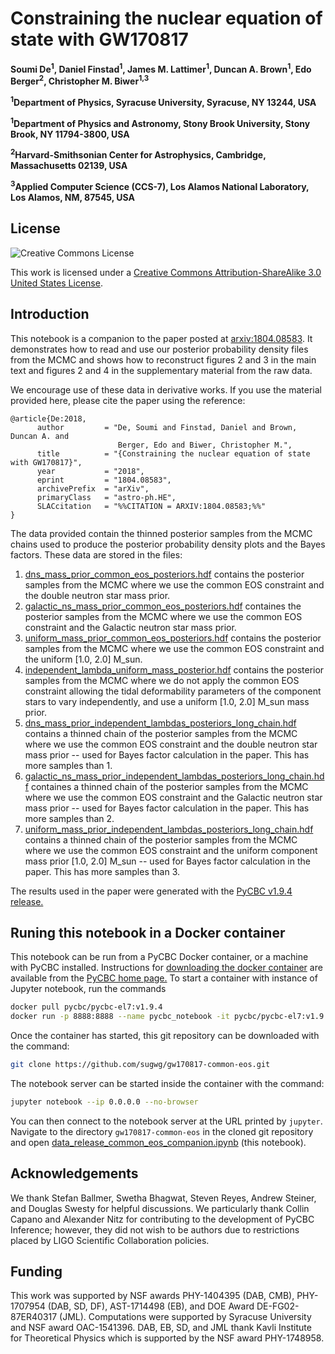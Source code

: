 # Constraining the nuclear equation of state with GW170817

**Soumi De<sup>1</sup>, Daniel Finstad<sup>1</sup>, James M. Lattimer<sup>1</sup>, Duncan A. Brown<sup>1</sup>, Edo Berger<sup>2</sup>, Christopher M. Biwer<sup>1,3</sup>**

**<sup>1</sup>Department of Physics, Syracuse University, Syracuse, NY 13244, USA**

**<sup>1</sup>Department of Physics and Astronomy, Stony Brook University, Stony Brook, NY 11794-3800, USA**

**<sup>2</sup>Harvard-Smithsonian Center for Astrophysics, Cambridge, Massachusetts 02139, USA**

**<sup>3</sup>Applied Computer Science (CCS-7), Los Alamos National Laboratory, Los Alamos, NM, 87545, USA**

## License

![Creative Commons License](https://i.creativecommons.org/l/by-sa/3.0/us/88x31.png "Creative Commons License")

This work is licensed under a [Creative Commons Attribution-ShareAlike 3.0 United States License](http://creativecommons.org/licenses/by-sa/3.0/us/).

## Introduction

This notebook is a companion to the paper posted at [arxiv:1804.08583](https://arxiv.org/abs/1804.08583). It demonstrates how to read and use our posterior probability density files from the MCMC and shows how to reconstruct figures 2 and 3 in the main text and figures 2 and 4 in the supplementary material from the raw data.

We encourage use of these data in derivative works. If you use the material provided here, please cite the paper using the reference:
```
@article{De:2018,
      author         = "De, Soumi and Finstad, Daniel and Brown, Duncan A. and
                        Berger, Edo and Biwer, Christopher M.",
      title          = "{Constraining the nuclear equation of state with GW170817}",
      year           = "2018",
      eprint         = "1804.08583",
      archivePrefix  = "arXiv",
      primaryClass   = "astro-ph.HE",
      SLACcitation   = "%%CITATION = ARXIV:1804.08583;%%"
}
```

The data provided contain the thinned posterior samples from the MCMC chains used to produce the posterior probability density plots and the Bayes factors. These data are stored in the files:

 1. [dns_mass_prior_common_eos_posteriors.hdf](https://github.com/sugwg/gw170817-common-eos/blob/master/dns_mass_prior_common_eos_posteriors.hdf)  contains the posterior samples from the MCMC where we use the common EOS constraint and the double neutron star mass prior.
 2. [galactic_ns_mass_prior_common_eos_posteriors.hdf](https://github.com/sugwg/gw170817-common-eos/blob/master/galactic_ns_mass_prior_common_eos_posteriors.hdf) containes the posterior samples from the MCMC where we use the common EOS constraint and the Galactic neutron star mass prior.
 3. [uniform_mass_prior_common_eos_posteriors.hdf](https://github.com/sugwg/common-eos/blob/master/uniform_mass_prior_common_eos_posteriors.hdf) contains the posterior samples from the MCMC where we use the common EOS constraint and the uniform [1.0, 2.0] M_sun.
 4. [independent_lambda_uniform_mass_posterior.hdf](https://github.com/sugwg/common-eos/blob/master/independent_lambda_uniform_mass_posterior.hdf) contains the posterior samples from the MCMC where we do not apply the common EOS constraint allowing the tidal deformability parameters of the component stars to vary independently, and use a uniform [1.0, 2.0] M_sun mass prior.
 5. [dns_mass_prior_independent_lambdas_posteriors_long_chain.hdf](https://github.com/sugwg/common-eos/blob/master/dns_mass_prior_independent_lambdas_posteriors_long_chain.hdf) contains a thinned chain of the posterior samples from the MCMC where we use the common EOS constraint and the double neutron star mass prior -- used for Bayes factor calculation in the paper. This has more samples than 1.
 6. [galactic_ns_mass_prior_independent_lambdas_posteriors_long_chain.hdf](https://github.com/sugwg/common-eos/blob/master/galactic_ns_mass_prior_independent_lambdas_posteriors_long_chain.hdf) containes a thinned chain of the posterior samples from the MCMC where we use the common EOS constraint and the Galactic neutron star mass prior -- used for Bayes factor calculation in the paper. This has more samples than 2.
 7. [uniform_mass_prior_independent_lambdas_posteriors_long_chain.hdf](https://github.com/sugwg/common-eos/blob/master/uniform_mass_prior_independent_lambdas_posteriors_long_chain.hdf) contains a thinned chain of the posterior samples from the MCMC where we use the common EOS constraint and the uniform component mass prior [1.0, 2.0] M_sun -- used for Bayes factor calculation in the paper. This has more samples than 3.
 
The results used in the paper were generated with the [PyCBC v1.9.4 release.](https://github.com/gwastro/pycbc/releases/tag/v1.9.4)

## Runing this notebook in a Docker container

This notebook can be run from a PyCBC Docker container, or a machine with PyCBC installed. Instructions for [downloading the docker container](http://gwastro.github.io/pycbc/latest/html/docker.html) are available from the [PyCBC home page.](https://pycbc.org/) To start a container with instance of Jupyter notebook, run the commands
```sh
docker pull pycbc/pycbc-el7:v1.9.4
docker run -p 8888:8888 --name pycbc_notebook -it pycbc/pycbc-el7:v1.9.4 /bin/bash -l
```
Once the container has started, this git repository can be downloaded with the command:
```sh
git clone https://github.com/sugwg/gw170817-common-eos.git
```
The notebook server can be started inside the container with the command:
```sh
jupyter notebook --ip 0.0.0.0 --no-browser
```
You can then connect to the notebook server at the URL printed by ``jupyter``. Navigate to the directory `gw170817-common-eos` in the cloned git repository and open [data_release_common_eos_companion.ipynb](https://github.com/sugwg/gw170817-common-eos/blob/master/data_release_common_eos_companion.ipynb) (this notebook).

## Acknowledgements

We thank Stefan Ballmer, Swetha Bhagwat, Steven Reyes, Andrew Steiner, and Douglas Swesty for helpful discussions. We particularly thank Collin Capano and Alexander Nitz for contributing to the development of PyCBC Inference; however, they did not wish to be authors due to restrictions placed by LIGO Scientific Collaboration policies.


## Funding

This work was supported by NSF awards PHY-1404395 (DAB, CMB), PHY-1707954 (DAB, SD, DF), AST-1714498 (EB), and DOE Award DE-FG02-87ER40317 (JML). Computations were supported by Syracuse University and NSF award OAC-1541396. DAB, EB, SD, and JML thank Kavli Institute for Theoretical Physics which is supported by the NSF award PHY-1748958.
